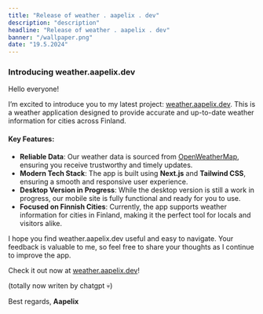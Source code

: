 ```yaml
---
title: "Release of weather . aapelix . dev"
description: "description"
headline: "Release of weather . aapelix . dev"
banner: "/wallpaper.png"
date: "19.5.2024"
---
```


### Introducing weather.aapelix.dev

Hello everyone!

I’m excited to introduce you to my latest project: [weather.aapelix.dev](https://weather.aapelix.dev). This is a weather application designed to provide accurate and up-to-date weather information for cities across Finland.

#### Key Features:

- **Reliable Data**: Our weather data is sourced from [OpenWeatherMap](https://openweathermap.org), ensuring you receive trustworthy and timely updates.
- **Modern Tech Stack**: The app is built using **Next.js** and **Tailwind CSS**, ensuring a smooth and responsive user experience.
- **Desktop Version in Progress**: While the desktop version is still a work in progress, our mobile site is fully functional and ready for you to use.
- **Focused on Finnish Cities**: Currently, the app supports weather information for cities in Finland, making it the perfect tool for locals and visitors alike.

I hope you find weather.aapelix.dev useful and easy to navigate. Your feedback is valuable to me, so feel free to share your thoughts as I continue to improve the app.

Check it out now at [weather.aapelix.dev](https://weather.aapelix.dev)!

(totally now writen by chatgpt 💀)

Best regards,
**Aapelix**
